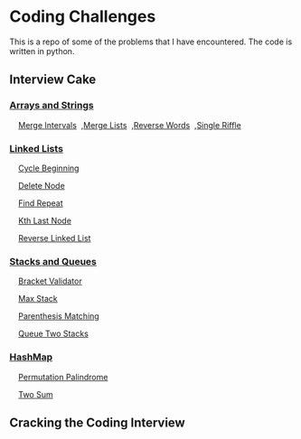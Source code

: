 # Coding Challenges

This is a repo of some of the problems that I have encountered. The code is written in python.

## Interview Cake

### [Arrays and Strings](https://github.com/KishoreMayank/CodingChallenges/tree/master/Interview%20Cake/Arrays%20and%20Strings)
&nbsp;&nbsp;&nbsp;&nbsp;[Merge Intervals](https://github.com/KishoreMayank/CodingChallenges/blob/master/Interview%20Cake/Arrays%20and%20Strings/MergeIntervals.py)
&nbsp;,[Merge Lists](https://github.com/KishoreMayank/CodingChallenges/blob/master/Interview%20Cake/Arrays%20and%20Strings/MergeLists.py)
&nbsp;,[Reverse Words](https://github.com/KishoreMayank/CodingChallenges/blob/master/Interview%20Cake/Arrays%20and%20Strings/ReverseWords.py)
&nbsp;,[Single Riffle](https://github.com/KishoreMayank/CodingChallenges/blob/master/Interview%20Cake/Arrays%20and%20Strings/SingleRiffle.py)

### [Linked Lists](https://github.com/KishoreMayank/CodingChallenges/tree/master/Interview%20Cake/Linked%20Lists)
&nbsp;&nbsp;&nbsp;&nbsp;[Cycle Beginning](https://github.com/KishoreMayank/CodingChallenges/blob/master/Interview%20Cake/Linked%20Lists/CycleBeginning.py)

&nbsp;&nbsp;&nbsp;&nbsp;[Delete Node](https://github.com/KishoreMayank/CodingChallenges/blob/master/Interview%20Cake/Linked%20Lists/DeleteNode.py)

&nbsp;&nbsp;&nbsp;&nbsp;[Find Repeat](https://github.com/KishoreMayank/CodingChallenges/blob/master/Interview%20Cake/Linked%20Lists/FindRepeat.py)

&nbsp;&nbsp;&nbsp;&nbsp;[Kth Last Node](https://github.com/KishoreMayank/CodingChallenges/blob/master/Interview%20Cake/Linked%20Lists/KthLastNode.py)

&nbsp;&nbsp;&nbsp;&nbsp;[Reverse Linked List](https://github.com/KishoreMayank/CodingChallenges/blob/master/Interview%20Cake/Linked%20Lists/ReverseLinkedList.py)

### [Stacks and Queues](https://github.com/KishoreMayank/CodingChallenges/tree/master/Interview%20Cake/Stacks%20and%20Queues)
&nbsp;&nbsp;&nbsp;&nbsp;[Bracket Validator](https://github.com/KishoreMayank/CodingChallenges/blob/master/Interview%20Cake/Stacks%20and%20Queues/BracketValidator.py)

&nbsp;&nbsp;&nbsp;&nbsp;[Max Stack](https://github.com/KishoreMayank/CodingChallenges/blob/master/Interview%20Cake/Stacks%20and%20Queues/MaxStack.py)

&nbsp;&nbsp;&nbsp;&nbsp;[Parenthesis Matching](https://github.com/KishoreMayank/CodingChallenges/blob/master/Interview%20Cake/Stacks%20and%20Queues/ParenthesisMatching.py)

&nbsp;&nbsp;&nbsp;&nbsp;[Queue Two Stacks](https://github.com/KishoreMayank/CodingChallenges/blob/master/Interview%20Cake/Stacks%20and%20Queues/QueueTwoStacks.py)

### [HashMap](https://github.com/KishoreMayank/CodingChallenges/tree/master/Interview%20Cake/HashMap)
&nbsp;&nbsp;&nbsp;&nbsp;[Permutation Palindrome](https://github.com/KishoreMayank/CodingChallenges/blob/master/Interview%20Cake/HashMap/PermutationPalindrome.py)

&nbsp;&nbsp;&nbsp;&nbsp;[Two Sum](https://github.com/KishoreMayank/CodingChallenges/blob/master/Interview%20Cake/HashMap/TwoSum.py)


## Cracking the Coding Interview
